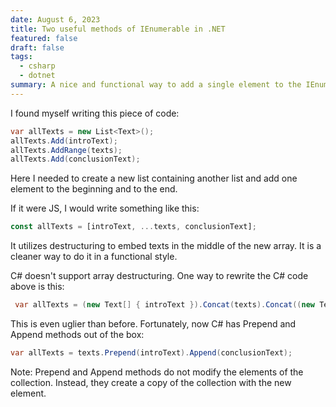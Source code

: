 ```yaml
---
date: August 6, 2023
title: Two useful methods of IEnumerable in .NET
featured: false
draft: false
tags:
  - csharp
  - dotnet
summary: A nice and functional way to add a single element to the IEnumerable collection
---
```


I found myself writing this piece of code:

```csharp
var allTexts = new List<Text>();
allTexts.Add(introText);
allTexts.AddRange(texts);
allTexts.Add(conclusionText);
```

Here I needed to create a new list containing another list and add one element to the beginning and to the end.

If it were JS, I would write something like this:

```js
const allTexts = [introText, ...texts, conclusionText];
```

It utilizes destructuring to embed texts in the middle of the new array. It is a cleaner way to do it in a functional style.

C# doesn't support array destructuring. One way to rewrite the C# code above is this:

```csharp
 var allTexts = (new Text[] { introText }).Concat(texts).Concat((new Text[] { conclusionText }));
```

This is even uglier than before. Fortunately, now C# has Prepend and Append methods out of the box:

```csharp
var allTexts = texts.Prepend(introText).Append(conclusionText);
```

Note: Prepend and Append methods do not modify the elements of the collection. Instead, they create a copy of the collection with the new element.
